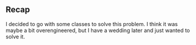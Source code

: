 ## Recap

I decided to go with some classes to solve this problem. I think it was maybe a bit overengineered, but I have a wedding later and just wanted to solve it.
